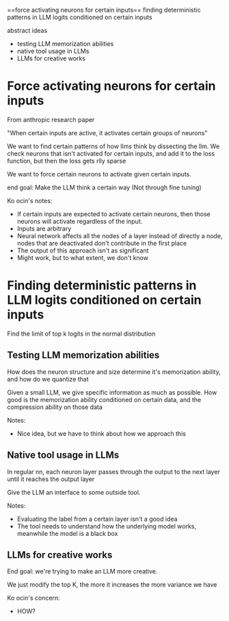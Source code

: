 

==force activating neurons for certain inputs==
finding deterministic patterns in LLM logits conditioned on certain inputs

abstract ideas
- testing LLM memorization abilities
- native tool usage in LLMs
- LLMs for creative works


# Force activating neurons for certain inputs

From anthropic research paper

"When certain inputs are active, it activates certain groups of neurons"

We want to find certain patterns of how llms think by dissecting the llm.
We check neurons that isn't activated for certain inputs, and add it to the loss function, but then the loss gets rlly sparse

We want to force certain neurons to activate given certain inputs.

end goal: Make the LLM think a certain way (Not through fine tuning)

Ko ocin's notes:
- If certain inputs are expected to activate certain neurons, then those neurons will activate regardless of the input.
- Inputs are arbitrary
- Neural network affects all the nodes of a layer instead of directly a node, nodes that are deactivated don't contribute in the first place
- The output of this approach isn't as significant
- Might work, but to what extent, we don't know


# Finding deterministic patterns in LLM logits conditioned on certain inputs

Find the limit of top k logits in the normal distribution


## Testing LLM memorization abilities

How does the neuron structure and size determine it's memorization ability, and how do we quantize that

Given a small LLM, we give specific information as much as possible.
How good is the memorization ability conditioned on certain data, and the compression ability on those data

Notes:
- Nice idea, but we have to think about how we approach this

## Native tool usage in LLMs

In regular nn, each neuron layer passes through the output to the next layer until it reaches the output layer

Give the LLM an interface to some outside tool. 

Notes:
- Evaluating the label from a certain layer isn't a good idea
- The tool needs to understand how the underlying model works, meanwhile the model is a black box


## LLMs for creative works

End goal: we're trying to make an LLM more creative.

We just modify the top K, the more it increases the more variance we have




Ko ocin's concern:
- HOW?


